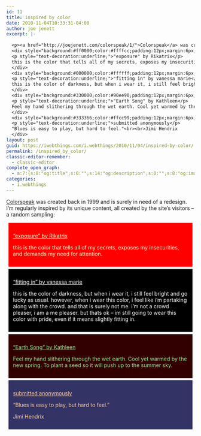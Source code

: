 ```yaml
---
id: 11
title: inspired by color
date: 2010-11-04T10:33:31-04:00
author: joe jenett
excerpt: |-
  
  <p><a href="http://joejenett.com/colorspeak/1/">Colorspeak</a> was created back in 1999 and is surely in need of a redesign. I'm regularly inspired by its unique content, all created by the site's visitors &ndash; a random sampling:</p>
  <div style="background:#ff0000;color:#ffffcc;padding:12px;margin:6px;">
  <p style="text-decoration:underline;">"exposure" by Rikatrix</p>
  this is the color that tells all of my secrets, exposes my insecurities, and demands my need for attention.
  </div>
  <div style="background:#000000;color:#ffffff;padding:12px;margin:6px;">
  <p style="text-decoration:underline;">"fitting in" by vanessa marie</p>
  this is the color of darkness, but when i wear it, i still feel bright and go lucky as usual. however, when i wear this color, i feel like i'm partaking along with the crowd. and that is surely not me. i'm not a crowd pleaser, i am a me pleaser. but thats ok - im still going to wear this color with pride, even if it means slightly fitting in.
  </div>
  <div style="background:#330000;color:#90ee90;padding:12px;margin:6px;">
  <p style="text-decoration:underline;">"Earth Song" by Kathleen</p>
  Feel my hand slithering through the wet earth. Cool yet warmed by the new spring. To plant a seed so it will push up to the summer sky.
  </div>
  <div style="background:#333366;color:#ffcc99;padding:12px;margin:6px;">
  <p style="text-decoration:underline;">submitted anonymously</p>
  "Blues is easy to play, but hard to feel."<br><br>Jimi Hendrix
  </div>
layout: post
guid: https://iwebthings.com/i.webthings/2010/11/04/inspired-by-color/
permalink: /inspired_by_color/
classic-editor-remember:
  - classic-editor
complete_open_graph:
  - a:7:{s:8:"og:title";s:0:"";s:14:"og:description";s:0:"";s:8:"og:image";s:0:"";s:7:"og:type";s:0:"";s:12:"twitter:card";s:7:"summary";s:19:"twitter:description";s:0:"";s:15:"twitter:creator";s:0:"";}
categories:
  - i.webthings
---
```

[Colorspeak](http://joejenett.com/colorspeak/1/) was created back in 1999 and is surely in need of a redesign. I&#8217;m regularly inspired by its unique content, all created by the site’s visitors – a random sampling:

<div style="background: #ff0000; color: #ffffcc; padding: 12px; margin: 6px;">
  <p style="text-decoration: underline;">
    &#8220;exposure&#8221; by Rikatrix
  </p>
  
  <p>
    this is the color that tells all of my secrets, exposes my insecurities, and demands my need for attention.
  </p>
</div>

<div style="background: #000000; color: #ffffff; padding: 12px; margin: 6px;">
  <p style="text-decoration: underline;">
    &#8220;fitting in&#8221; by vanessa marie
  </p>
  
  <p>
    this is the color of darkness, but when i wear it, i still feel bright and go lucky as usual. however, when i wear this color, i feel like i&#8217;m partaking along with the crowd. and that is surely not me. i&#8217;m not a crowd pleaser, i am a me pleaser. but thats ok &#8211; im still going to wear this color with pride, even if it means slightly fitting in.
  </p>
</div>

<div style="background: #330000; color: #90ee90; padding: 12px; margin: 6px;">
  <p style="text-decoration: underline;">
    &#8220;Earth Song&#8221; by Kathleen
  </p>
  
  <p>
    Feel my hand slithering through the wet earth. Cool yet warmed by the new spring. To plant a seed so it will push up to the summer sky.
  </p>
</div>

<div style="background: #333366; color: #ffcc99; padding: 12px; margin: 6px;">
  <p style="text-decoration: underline;">
    submitted anonymously
  </p>
  
  <p>
    &#8220;Blues is easy to play, but hard to feel.&#8221;
  </p>
  
  <p>
    Jimi Hendrix
  </p>
</div>